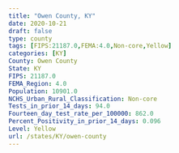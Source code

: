 ```yaml
---
title: "Owen County, KY"
date: 2020-10-21
draft: false
type: county
tags: [FIPS:21187.0,FEMA:4.0,Non-core,Yellow]
categories: [KY]
County: Owen County
State: KY
FIPS: 21187.0
FEMA_Region: 4.0
Population: 10901.0
NCHS_Urban_Rural_Classification: Non-core
Tests_in_prior_14_days: 94.0
Fourteen_day_test_rate_per_100000: 862.0
Percent_Positivity_in_prior_14_days: 0.096
Level: Yellow
url: /states/KY/owen-county
---
```



